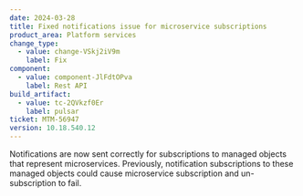 ```yaml
---
date: 2024-03-28
title: Fixed notifications issue for microservice subscriptions
product_area: Platform services
change_type:
  - value: change-VSkj2iV9m
    label: Fix
component:
  - value: component-JlFdtOPva
    label: Rest API
build_artifact:
  - value: tc-2QVkzf0Er
    label: pulsar
ticket: MTM-56947
version: 10.18.540.12
---
```

Notifications are now sent correctly for subscriptions to managed objects that represent microservices. Previously, notification subscriptions to these managed objects could cause microservice subscription and un-subscription to fail.
